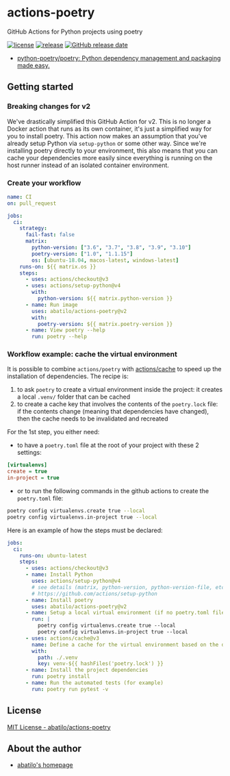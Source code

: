 # actions-poetry
GitHub Actions for Python projects using poetry

[![license](https://img.shields.io/github/license/abatilo/actions-poetry.svg)](https://github.com/abatilo/actions-poetry/blob/master/LICENSE)
[![release](https://img.shields.io/github/release/abatilo/actions-poetry.svg)](https://github.com/abatilo/actions-poetry/releases/latest)
[![GitHub release date](https://img.shields.io/github/release-date/abatilo/actions-poetry.svg)](https://github.com/abatilo/actions-poetry/releases)

- [python-poetry/poetry: Python dependency management and packaging made easy.](https://github.com/python-poetry/poetry)

## Getting started

### Breaking changes for v2

We've drastically simplified this GitHub Action for v2.
This is no longer a Docker action that runs as its own container,
it's just a simplified way for you to install poetry.
This action now makes an assumption that you've already setup Python via `setup-python` or some other way.
Since we're installing poetry directly to your environment,
this also means that you can cache your dependencies more easily since everything is running on the host runner instead of an isolated container environment.

### Create your workflow

```yaml
name: CI
on: pull_request

jobs:
  ci:
    strategy:
      fail-fast: false
      matrix:
        python-version: ["3.6", "3.7", "3.8", "3.9", "3.10"]
        poetry-version: ["1.0", "1.1.15"]
        os: [ubuntu-18.04, macos-latest, windows-latest]
    runs-on: ${{ matrix.os }}
    steps:
      - uses: actions/checkout@v3
      - uses: actions/setup-python@v4
        with:
          python-version: ${{ matrix.python-version }}
      - name: Run image
        uses: abatilo/actions-poetry@v2
        with:
          poetry-version: ${{ matrix.poetry-version }}
      - name: View poetry --help
        run: poetry --help
```

### Workflow example: cache the virtual environment

It is possible to combine `actions/poetry` with [actions/cache](https://github.com/actions/cache) to speed up the installation of dependencies.
The recipe is:

1. to ask `poetry` to create a virtual environment inside the project:
it creates a local `.venv/` folder that can be cached
2. to create a cache key that involves the contents of the `poetry.lock` file:
if the contents change (meaning that dependencies have changed), then the cache needs to be invalidated and recreated

For the 1st step, you either need:

- to have a `poetry.toml` file at the root of your project with these 2 settings:

```ini
[virtualenvs]
create = true
in-project = true
```

- or to run the following commands in the github actions to create the `poetry.toml` file:

```sh
poetry config virtualenvs.create true --local
poetry config virtualenvs.in-project true --local
```

Here is an example of how the steps must be declared:

```yaml
jobs:
  ci:
    runs-on: ubuntu-latest
    steps:
      - uses: actions/checkout@v3
      - name: Install Python
        uses: actions/setup-python@v4
        # see details (matrix, python-version, python-version-file, etc.)
        # https://github.com/actions/setup-python
      - name: Install poetry
        uses: abatilo/actions-poetry@v2
      - name: Setup a local virtual environment (if no poetry.toml file)
        run: |
          poetry config virtualenvs.create true --local
          poetry config virtualenvs.in-project true --local
      - uses: actions/cache@v3
        name: Define a cache for the virtual environment based on the dependencies lock file
        with:
          path: ./.venv
          key: venv-${{ hashFiles('poetry.lock') }}
      - name: Install the project dependencies
        run: poetry install
      - name: Run the automated tests (for example)
        run: poetry run pytest -v
```

## License

[MIT License - abatilo/actions-poetry]

[MIT License - abatilo/actions-poetry]: https://github.com/abatilo/actions-poetry/blob/master/LICENSE

## About the author

- [abatilo's homepage](https://www.aaronbatilo.dev/)
